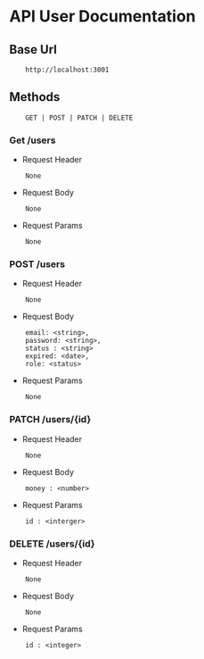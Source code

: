 # API User Documentation

## Base Url
```
    http://localhost:3001
```

## Methods
```
    GET | POST | PATCH | DELETE
```

### Get /users

- Request Header 
```
    None
```

- Request Body 
```
    None
```

- Request Params
```
    None
```

### POST /users

- Request Header 
```
    None
```

- Request Body 
```
    email: <string>,
    password: <string>,
    status : <string>
    expired: <date>,
    role: <status>
```

- Request Params
```
    None
```

### PATCH /users/{id}

- Request Header 
```
    None
```

- Request Body 
```
    money : <number>
```

- Request Params
```
    id : <interger>
```

### DELETE /users/{id}

- Request Header 
```
    None
```

- Request Body 
```
    None
```

- Request Params
```
    id : <integer>
```